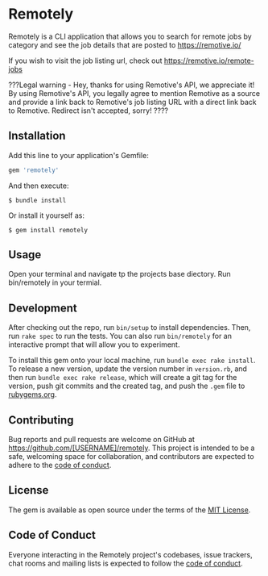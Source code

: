 # Remotely

Remotely is a CLI application that allows you to search for remote jobs by category and see the job details that are posted to https://remotive.io/

If you wish to visit the job listing url, check out  https://remotive.io/remote-jobs

???Legal warning - Hey, thanks for using Remotive's API, we appreciate it! By using Remotive's API, you legally agree to mention Remotive as a source and provide a link back to Remotive's job listing URL with a direct link back to Remotive. Redirect isn't accepted, sorry! ????

## Installation

Add this line to your application's Gemfile:

```ruby
gem 'remotely'
```
And then execute:

    $ bundle install

Or install it yourself as:

    $ gem install remotely

## Usage

Open your terminal and navigate tp the projects base diectory. Run bin/remotely in your termial.

## Development

After checking out the repo, run `bin/setup` to install dependencies. Then, run `rake spec` to run the tests. You can also run `bin/remotely` for an interactive prompt that will allow you to experiment.

To install this gem onto your local machine, run `bundle exec rake install`. To release a new version, update the version number in `version.rb`, and then run `bundle exec rake release`, which will create a git tag for the version, push git commits and the created tag, and push the `.gem` file to [rubygems.org](https://rubygems.org).

## Contributing

Bug reports and pull requests are welcome on GitHub at https://github.com/[USERNAME]/remotely. This project is intended to be a safe, welcoming space for collaboration, and contributors are expected to adhere to the [code of conduct](https://github.com/[USERNAME]/remotely/blob/master/CODE_OF_CONDUCT.md).

## License

The gem is available as open source under the terms of the [MIT License](https://opensource.org/licenses/MIT).

## Code of Conduct

Everyone interacting in the Remotely project's codebases, issue trackers, chat rooms and mailing lists is expected to follow the [code of conduct](https://github.com/[USERNAME]/remotely/blob/master/CODE_OF_CONDUCT.md).
